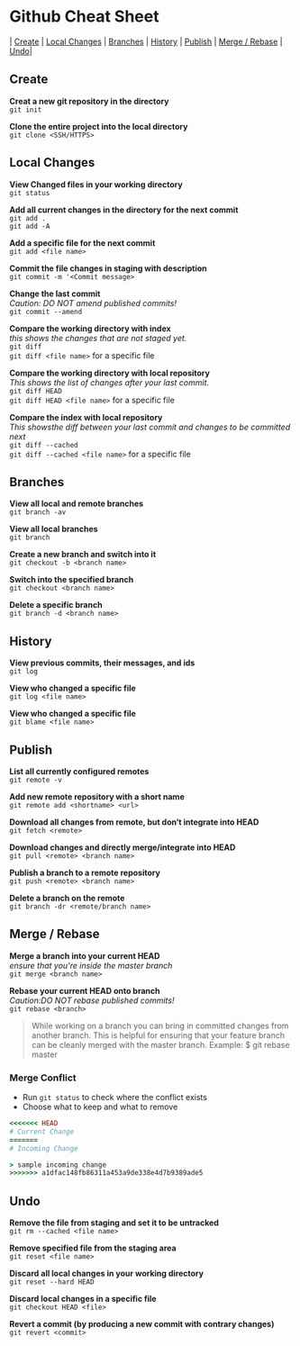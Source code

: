 # Github Cheat Sheet
| [Create](https://github.com/Wangchimei/Cheatsheets/blob/master/Github%20Cheat%20Sheet.md#create)
| [Local Changes](https://github.com/Wangchimei/Cheatsheets/blob/master/Github%20Cheat%20Sheet.md#local-changes)
| [Branches](https://github.com/Wangchimei/Cheatsheets/blob/master/Github%20Cheat%20Sheet.md#branches)
| [History](https://github.com/Wangchimei/Cheatsheets/blob/master/Github%20Cheat%20Sheet.md#history)
| [Publish](https://github.com/Wangchimei/Cheatsheets/blob/master/Github%20Cheat%20Sheet.md#publish)
| [Merge / Rebase](https://github.com/Wangchimei/Cheatsheets/blob/master/Github%20Cheat%20Sheet.md#merge--rebase)
| [Undo](https://github.com/Wangchimei/Cheatsheets/blob/master/Github%20Cheat%20Sheet.md#undo)|


## Create
**Creat a new git repository in the directory**  
`git init`

**Clone the entire project into the local directory**  
`git clone <SSH/HTTPS>`


## Local Changes
**View Changed files in your working directory**  
`git status`

**Add all current changes in the directory for the next commit**  
`git add .`  
`git add -A`

**Add a specific file for the next commit**  
`git add <file name>`

**Commit the file changes in staging with description**  
`git commit -m '<Commit message>`

**Change the last commit**  
_Caution: DO NOT amend published commits!_  
`git commit --amend`

**Compare the working directory with index**  
_this shows the changes that are not staged yet._  
`git diff`  
`git diff <file name>` for a specific file

**Compare the working directory with local repository**  
_This shows the list of changes after your last commit._  
`git diff HEAD`  
`git diff HEAD <file name>` for a specific file

**Compare the index with local repository**  
_This showsthe diff between your last commit and changes to be committed next_  
`git diff --cached`  
`git diff --cached <file name>` for a specific file


## Branches
**View all local and remote branches**  
`git branch -av`

**View all local branches**  
`git branch`

**Create a new branch and switch into it**  
`git checkout -b <branch name>`

**Switch into the specified branch**  
`git checkout <branch name>`

**Delete a specific branch**  
`git branch -d <branch name>`


## History
**View previous commits, their messages, and ids**  
`git log`

**View who changed a specific file**  
`git log <file name>`

**View who changed a specific file**  
`git blame <file name>`


## Publish
**List all currently configured remotes**  
`git remote -v`

**Add new remote repository with a short name**  
`git remote add <shortname> <url>`

**Download all changes from remote, but don‘t integrate into HEAD**  
`git fetch <remote>`

**Download changes and directly merge/integrate into HEAD**  
`git pull <remote> <branch name>`

**Publish a branch to a remote repository**  
`git push <remote> <branch name>`

**Delete a branch on the remote**  
`git branch -dr <remote/branch name>`


## Merge / Rebase
**Merge a branch into your current HEAD**  
_ensure that you're inside the master branch_  
`git merge <branch name>`

**Rebase your current HEAD onto branch**  
_Caution:DO NOT rebase published commits!_  
`git rebase <branch>`

> While working on a branch you can bring in committed changes from another branch.
> This is helpful for ensuring that your feature branch can be cleanly merged with the master branch.
> Example: $ git rebase master

### Merge Conflict
* Run `git status` to check where the conflict exists
* Choose what to keep and what to remove

```ruby
<<<<<<< HEAD
# Current Change
=======
# Incoming Change

> sample incoming change
>>>>>>> a1dfac148fb86311a453a9de338e4d7b9389ade5
```


## Undo
**Remove the file from staging and set it to be untracked**  
`git rm --cached <file name>`

**Remove specified file from the staging area**  
`git reset <file name>`

**Discard all local changes in your working directory**  
`git reset --hard HEAD`

**Discard local changes in a specific file**  
`git checkout HEAD <file>`

**Revert a commit (by producing a new commit with contrary changes)**  
`git revert <commit>`